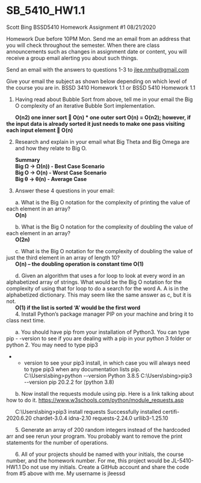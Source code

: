 # SB_5410_HW1.1
Scott Bing BSSD5410 Homework Assignment #1
08/21/2020

Homework Due before 10PM Mon.
Send me an email from an address that you will check throughout the semester. When there are class announcements such as changes in assignment date or content, you will receive a group email alerting you about such things.

Send an email with the answers to questions 1-3 to jlee.nmhu@gmail.com

Give your email the subject as shown below depending on which level of the course you are in.
BSSD 3410 Homework 1.1 or
BSSD 5410 Homework 1.1

1.	Having read about Bubble Sort from above, tell me in your email the Big O complexity of an iterative Bubble Sort implementation.

&nbsp;&nbsp;&nbsp;&nbsp;&nbsp;&nbsp;**O(n2) one inner sort  O(n) * one outer sort O(n) = O(n2); however, if the input data is already sorted it just needs to make one pass visiting each input element  	O(n)**

2.	Research and explain in your email what Big Theta and Big Omega are and how they relate to Big O.

&nbsp;&nbsp;&nbsp;&nbsp;&nbsp;&nbsp;**Summary**<br>
&nbsp;&nbsp;&nbsp;&nbsp;&nbsp;&nbsp;**Big Ω &rarr; Ω(n)) - Best Case Scenario**<br>
&nbsp;&nbsp;&nbsp;&nbsp;&nbsp;&nbsp;**Big O &rarr; O(n) - Worst Case Scenario**<br>
&nbsp;&nbsp;&nbsp;&nbsp;&nbsp;&nbsp;**Big θ &rarr; θ(n)  - Average Case**<br>

3.	Answer these 4 questions in your email:

&nbsp;&nbsp;&nbsp;&nbsp;&nbsp;&nbsp;a.	What is the Big O notation for the complexity of printing the value of each element in an array?<br>
	&nbsp;&nbsp;&nbsp;&nbsp;&nbsp;&nbsp;**__O(n)__**

&nbsp;&nbsp;&nbsp;&nbsp;&nbsp;&nbsp;b.	What is the Big O notation for the complexity of doubling the value of each element in an array?<br>
	&nbsp;&nbsp;&nbsp;&nbsp;&nbsp;&nbsp;**__O(2n)__**

&nbsp;&nbsp;&nbsp;&nbsp;&nbsp;&nbsp;c.	What is the Big O notation for the complexity of doubling the value of just the third element in an array of length 10?<br>
	&nbsp;&nbsp;&nbsp;&nbsp;&nbsp;&nbsp;**__O(n) – the doubling operation is constant time O(1)__**

&nbsp;&nbsp;&nbsp;&nbsp;&nbsp;&nbsp;d.	Given an algorithm that uses a for loop to look at every word in an alphabetized array of strings. What would be the Big O notation for the complexity of using that for loop to do a search for the word A. A is in the alphabetized dictionary. This may seem like the same answer as c, but it is not.<br>
	&nbsp;&nbsp;&nbsp;&nbsp;&nbsp;&nbsp;**O(1)  if the list is sorted ‘A’ would be the first word**<br>
&nbsp;&nbsp;&nbsp;&nbsp;&nbsp;&nbsp;4.	Install Python’s package manager PIP on your machine and bring it to class next time.

&nbsp;&nbsp;&nbsp;&nbsp;&nbsp;&nbsp;a.	You should have pip from your installation of Python3.  You can type pip - -version to see if you are dealing with a pip in your python 3 folder or python 2. You may need to type pip3
- - version to see your pip3 install, in which case you will always need to type pip3 when any documentation lists pip.
	C:\Users\sbing>python --version
	Python 3.8.5
	C:\Users\sbing>pip3 --version
	pip 20.2.2 for (python 3.8)

&nbsp;&nbsp;&nbsp;&nbsp;&nbsp;&nbsp;b.	Now install the requests module using pip. Here is a link talking about how to do it.
https://www.w3schools.com/python/module_requests.asp

&nbsp;&nbsp;&nbsp;&nbsp;&nbsp;&nbsp;C:\Users\sbing>pip3 install requests
Successfully installed certifi-2020.6.20 chardet-3.0.4 idna-2.10 requests-2.24.0 urllib3-1.25.10


&nbsp;&nbsp;&nbsp;&nbsp;&nbsp;&nbsp;5.	Generate an array of 200 random integers instead of the hardcoded arr and see rerun your program. You probably want to remove the print statements for the number of operations.

&nbsp;&nbsp;&nbsp;&nbsp;&nbsp;&nbsp;6.	All of your projects should be named with your initials, the course number, and the homework number. For me, this project would be JL-5410-HW1.1 Do not use my initials. Create a GitHub account and share the code from #5 above with me. My username is jleessd

